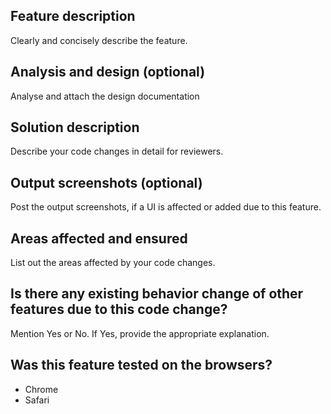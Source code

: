 ## Feature description
Clearly and concisely describe the feature.

## Analysis and design (optional)
Analyse and attach the design documentation

## Solution description
Describe your code changes in detail for reviewers.

## Output screenshots (optional)
Post the output screenshots, if a UI is affected or added due to this feature.

## Areas affected and ensured
List out the areas affected by your code changes.

## Is there any existing behavior change of other features due to this code change?
Mention Yes or No. If Yes, provide the appropriate explanation.

## Was this feature tested on the browsers?
  - Chrome
  - Safari
